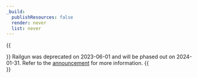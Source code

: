 ```yaml
---
_build:
  publishResources: false
  render: never
  list: never
---
```


{{<Aside type="warning" header="Deprecation notice">}}
Railgun was deprecated on 2023-06-01 and will be phased out on 2024-01-31. Refer to the [announcement](https://blog.Khulnasoft.com/deprecating-railgun/) for more information.
{{</Aside>}}